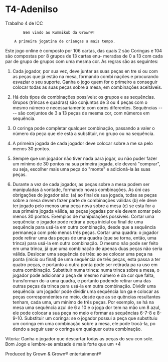 # T4-Adenilso
Trabalho 4 de ICC
      
      
            Bem vindo ao Rummikub da Grown®!
            
        A primeira jogatina de crianças a mais tempo.
    
   Este jogo online é composto por 106 cartas, das quais 2 são
   Coringas e 104 são compostas por 8 grupos de 13 cartas enu-
   meradas de 0 a 13 com cada par de grupo de grupos  com  uma 
   mesma cor. As regras são as seguintes: 
   
   1. Cada jogador, por sua vez, deve  juntar as suas peças en
   tre si ou com as peças que já estão na mesa, formando combi
   nações e  procurando  esvaziar o seu suporte. Ganha  o jogo 
   quem for o primeiro a conseguir colocar todas as suas peças
   sobre a mesa, em combinações aceitáveis.

   2. Há dois  tipos de combinações  possíveis: os grupos e as 
   sequências.
   Grupos    (trincas e quadras) são conjuntos de 3 ou 4 peças 
   com o mesmo número e necessariamente com cores diferentes.
   Sequências ---- são conjuntos de 3 a 13 peças de mesma cor, 
   com números em sequência.

   3. O coringa pode  completar qualquer combinação, passando a
   valer o número da peça  que ele está a  substituir, no grupo
   ou na sequência.

   4. A primeira jogada de cada jogador deve colocar sobre a me
   sa pelo menos 30 pontos.
   
   5. Sempre que um jogador  não tiver nada  para jogar, ou não 
   puder fazer um mínimo de  30 pontos na sua  primeira jogada, 
   ele  deverá  "comprar", ou seja,  escolher mais  uma peça do 
   "monte" e adicioná-la às suas peças.
   
   6. Durante a vez de cada jogador, as peças sobre a mesa podem 
   ser manipuladas à vontade, formando novas combinações. As úni
   cas obrigações do jogador são: 
   (a) ao final de sua jogada, todas as peças sobre a mesa devem
   fazer parte de combinações válidas 
   (b) ele deve ter jogado pelo menos uma peça nova sobre a mesa
   (c) se esta for a sua primeira jogada válida, as peças jogadas
   por ele devem somar pelo menos 30 pontos.
   Exemplos de manipulações possíveis:
   Cortar uma sequência: o jogador pode retirar a peça inicial ou
   final de uma sequência para usá-la em outra  combinação, desde 
   que a sequência permaneça com pelo menos três peças.
   Cortar uma quadra: o jogador pode retirar uma das peças de uma 
   quadra (que se torna, então, uma trinca)  para usá-la em outra 
   combinação. O  mesmo não pode ser feito em  uma trinca, já que 
   uma combinação de apenas duas peças não seria válida.
   Deslocar uma sequência de três: ao se colocar uma peça na ponta
   (início ou final) de uma sequência  de três peças, esta passa a 
   ter quatro peças, e portanto a outra ponta pode ser retirada pa
   ra uso em outra combinação.
   Substituir numa trinca: numa trinca sobre a mesa, o jogador pode
   adicionar a peça de mesmo número e da cor que falta, transforman
   do-a uma quadra, e portanto podendo retirar uma das outras peças
   da trinca para usá-la em outra combinação.
   Dividir uma sequência: um jogador pode dividir uma sequência lon
   ga e colocar as peças  correspondentes no meio,  desde que as se
   quências resultantes tenham, cada uma, um mínimo  de três peças. 
   Por exemplo, se há na mesa uma sequência azul de 6 a 10 e o joga
   dor tem na  mão um 8 azul, ele pode colocar a sua peça no meio e 
   formar as sequências 6-7-8 e 8-9-10.
   Substituir um coringa: se o jogador possui a peça que substituiu
   um coringa em uma combinação sobre a mesa, ele pode trocá-la, po
   dendo a seguir usar o coringa em qualquer outra combinação.
   
   Vitoria: Ganha o jogador que descartar todas as peças do seu con
   sole. Bom Jogo e lembre-se amizade é mais forte que um +4
   
   
   Produced by Grown & Grown® entertainment®
   
